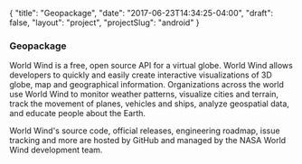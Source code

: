 {
    "title": "Geopackage",
    "date": "2017-06-23T14:34:25-04:00",
    "draft": false,
    "layout": "project",
    "projectSlug": "android"
}

### Geopackage
World Wind is a free, open source API for a virtual globe. World Wind allows developers to quickly and easily create interactive visualizations of 3D globe, map and geographical information. Organizations across the world use World Wind to monitor weather patterns, visualize cities and terrain, track the movement of planes, vehicles and ships, analyze geospatial data, and educate people about the Earth.

World Wind's source code, official releases, engineering roadmap, issue tracking and more are hosted by GitHub and managed by the NASA World Wind development team.